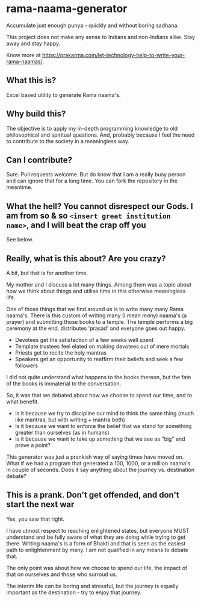 # rama-naama-generator
Accumulate just enough punya - quickly and without boring sadhana.

This project does not make any sense to Indians and non-Indians alike. Stay away and stay happy.

Know more at https://prakarma.com/let-technology-help-to-write-your-rama-naamas/.


## What this is?

Excel based utility to generate Rama naama's.

## Why build this?

The objective is to apply my in-depth programming knowledge to old philosophical and spiritual questions. And, probably because I feel the need to contribute to the society in a meaningless way.

## Can I contribute?
Sure. 
Pull requests welcome. But do know that I am a really busy person and can ignore that for a long time. You can fork the repository in the meantime.

## What the hell? You cannot disrespect our Gods. I am from so & so `<insert great institution name>`, and I will beat the crap off you
See below.

## Really, what is this about? Are you crazy?

A bit, but that is for another time.

My mother and I discuss a lot many things. Among them was a topic about how we think about things and utilise time in this otherwise meaningless life. 

One of those things that we find around us is to write many many Rama naama's. There is this custom of writing many (I mean *many*) naama's (a prayer) and submitting those books to a temple. The temple performs a big ceremony at the end, distributes 'prasad' and everyone goes out happy.

- Devotees get the satisfaction of a few weeks well spent
- Template trustees feel elated on making devotees out of mere mortals
- Priests get to recite the holy mantras 
- Speakers get an opportunity to reaffirm their beliefs and seek a few followers

I did not quite understand what happens to the books thereon, but the fate of the books is immaterial to the conversation.

So, it was that we debated about how we choose to spend our time, and to what benefit. 
- Is it because we try to discipline our mind to think the same thing (much like mantras, but with writing + mantra both)
- Is it because we want to enforce the belief that we stand for something greater than ourselves (as in humans)
- Is it because we want to take up something that we see as "big" and prove a point?

This generator was just a prankish way of saying times have moved on. What if we had a program that generated a 100, 1000, or a million naama's in couple of seconds. Does it say anything about the journey vs. destination debate?

## This is a prank. Don't get offended, and don't start the next war

Yes, you saw that right.

I have utmost respect to reaching enlightened states, but everyone MUST understand and be fully aware of what they are doing while trying to get there. Writing naama's is a form of Bhakti and that is seen as the easiest path to enlightenment by many. I am not qualified in any means to debate that. 

The only point was about how we choose to spend our life, the impact of that on ourselves and those who surroud us. 

The interim life can be boring and stressful, but the journey is equally important as the destination - try to enjoy that journey.


